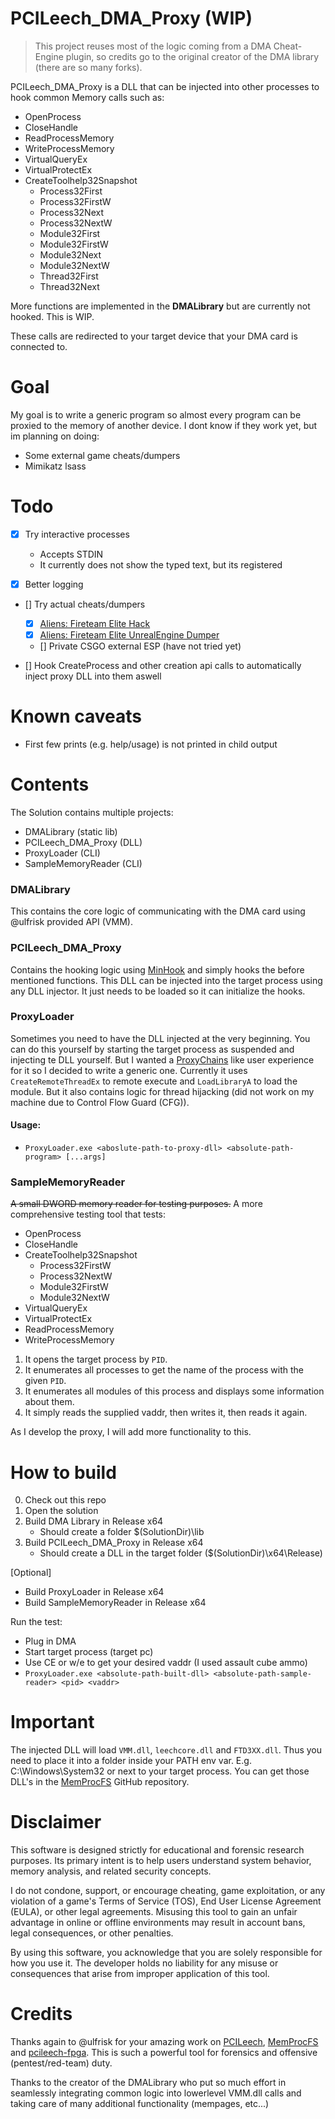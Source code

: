 # PCILeech_DMA_Proxy (WIP)

> This project reuses most of the logic coming from a DMA Cheat-Engine plugin, so credits go to the original creator of the DMA library (there are so many forks).

PCILeech_DMA_Proxy is a DLL that can be injected into other processes to hook common Memory calls such as:
- OpenProcess
- CloseHandle
- ReadProcessMemory
- WriteProcessMemory
- VirtualQueryEx
- VirtualProtectEx
- CreateToolhelp32Snapshot
    - Process32First
    - Process32FirstW
    - Process32Next
    - Process32NextW
    - Module32First
    - Module32FirstW
    - Module32Next
    - Module32NextW
    - Thread32First
    - Thread32Next

More functions are implemented in the **DMALibrary** but are currently not hooked. This is WIP.

These calls are redirected to your target device that your DMA card is connected to.

# Goal

My goal is to write a generic program so almost every program can be proxied to the memory of another device.
I dont know if they work yet, but im planning on doing:
- Some external game cheats/dumpers
- Mimikatz lsass 

# Todo

- [x] Try interactive processes
    - Accepts STDIN
    - It currently does not show the typed text, but its registered

- [x] Better logging

- [] Try actual cheats/dumpers
    - [x] [Aliens: Fireteam Elite Hack](https://github.com/MGreif/aliens-fireteam-elite-external-cheat-menu)
    - [x] [Aliens: Fireteam Elite UnrealEngine Dumper](https://github.com/MGreif/aliens-fireteam-elite-external-cheat-menu)
    - [] Private CSGO external ESP (have not tried yet)

- [] Hook CreateProcess and other creation api calls to automatically inject proxy DLL into them aswell

# Known caveats
- First few prints (e.g. help/usage) is not printed in child output

# Contents

The Solution contains multiple projects:
- DMALibrary (static lib)
- PCILeech_DMA_Proxy (DLL)
- ProxyLoader (CLI)
- SampleMemoryReader (CLI)

### DMALibrary

This contains the core logic of communicating with the DMA card using @ulfrisk provided API (VMM).

### PCILeech_DMA_Proxy

Contains the hooking logic using [MinHook](https://github.com/TsudaKageyu/minhook) and simply hooks the before mentioned functions.
This DLL can be injected into the target process using any DLL injector. It just needs to be loaded so it can initialize the hooks. 

### ProxyLoader

Sometimes you need to have the DLL injected at the very beginning. You can do this yourself by starting the target process as suspended and injecting te DLL yourself.
But I wanted a [ProxyChains](https://github.com/haad/proxychains) like user experience for it so I decided to write a generic one.
Currently it uses `CreateRemoteThreadEx` to remote execute and `LoadLibraryA` to load the module. But it also contains logic for thread hijacking (did not work on my machine due to Control Flow Guard (CFG)).

#### Usage:

- `ProxyLoader.exe <aboslute-path-to-proxy-dll> <absolute-path-program> [...args]`


### SampleMemoryReader

~~A small DWORD memory reader for testing purposes.~~
A more comprehensive testing tool that tests:
- OpenProcess
- CloseHandle
- CreateToolhelp32Snapshot
    - Process32FirstW
    - Process32NextW
    - Module32FirstW
    - Module32NextW
- VirtualQueryEx
- VirtualProtectEx
- ReadProcessMemory
- WriteProcessMemory

1. It opens the target process by `PID`.
2. It enumerates all processes to get the name of the process with the given `PID`.
3. It enumerates all modules of this process and displays some information about them.
4. It simply reads the supplied vaddr, then writes it, then reads it again.

As I develop the proxy, I will add more functionality to this.

# How to build

0. Check out this repo
1. Open the solution
2. Build DMA Library in Release x64
    - Should create a folder $(SolutionDir)\lib
3. Build PCILeech_DMA_Proxy in Release x64
    - Should create a DLL in the target folder ($(SolutionDir)\x64\Release)

[Optional]
- Build ProxyLoader in Release x64
- Build SampleMemoryReader in Release x64

Run the test:
- Plug in DMA
- Start target process (target pc)
- Use CE or w/e to get your desired vaddr (I used assault cube ammo)
- `ProxyLoader.exe <absolute-path-built-dll> <absolute-path-sample-reader> <pid> <vaddr>`

# Important

The injected DLL will load `VMM.dll`, `leechcore.dll` and `FTD3XX.dll`. Thus you need to place it into a folder inside your PATH env var. E.g. C:\Windows\System32 or next to your target process.
You can get those DLL's in the [MemProcFS](https://github.com/ufrisk/MemProcFS) GitHub repository.


# Disclaimer

This software is designed strictly for educational and forensic research purposes. Its primary intent is to help users understand system behavior, memory analysis, and related security concepts.

I do not condone, support, or encourage cheating, game exploitation, or any violation of a game's Terms of Service (TOS), End User License Agreement (EULA), or other legal agreements. Misusing this tool to gain an unfair advantage in online or offline environments may result in account bans, legal consequences, or other penalties.

By using this software, you acknowledge that you are solely responsible for how you use it. The developer holds no liability for any misuse or consequences that arise from improper application of this tool.

# Credits

Thanks again to @ulfrisk for your amazing work on [PCILeech](https://github.com/ufrisk/pcileech), [MemProcFS](https://github.com/ufrisk/MemProcFS) and [pcileech-fpga](https://github.com/ufrisk/pcileech-fpga). This is such a powerful tool for forensics and offensive (pentest/red-team) duty.

Thanks to the creator of the DMALibrary who put so much effort in seamlessly integrating common logic into lowerlevel VMM.dll calls and taking care of many additional functionality (mempages, etc...)
